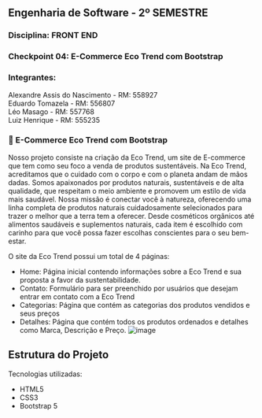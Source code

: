 ## Engenharia de Software - 2º SEMESTRE  
### Disciplina:  FRONT END 
### Checkpoint 04: E-Commerce Eco Trend com Bootstrap  
### Integrantes:  
Alexandre Assis do Nascimento - RM: 558927  
Eduardo Tomazela - RM: 556807  
Léo Masago - RM: 557768  
Luiz Henrique - RM: 555235

### 🌱 E-Commerce Eco Trend com Bootstrap  

Nosso projeto consiste na criação da Eco Trend, um site de E-commerce que tem como seu foco a venda de produtos sustentáveis. Na Eco Trend, acreditamos que o cuidado com o corpo e com o planeta andam de mãos dadas. Somos apaixonados por produtos naturais, sustentáveis e de alta qualidade, que respeitam o meio ambiente e promovem um estilo de vida mais saudável. Nossa missão é conectar você à natureza, oferecendo uma linha completa de produtos naturais cuidadosamente selecionados para trazer o melhor que a terra tem a oferecer. Desde cosméticos orgânicos até alimentos saudáveis e suplementos naturais, cada item é escolhido com carinho para que você possa fazer escolhas conscientes para o seu bem-estar. 

O site da Eco Trend possui um total de 4 páginas:  
- Home: Página inicial contendo informações sobre a Eco Trend e sua proposta a favor da sustentabilidade.
- Contato: Formulário para ser preenchido por usuários que desejam entrar em contato com a Eco Trend
-  Categorias: Página que contém as categorias dos produtos vendidos e seus preços
-  Detalhes: Página que contém todos os produtos ordenados e detalhes como Marca, Descrição e Preço.
![image](https://github.com/user-attachments/assets/0389b5c7-43e4-4c68-b046-fedecc35d51d)  

## Estrutura do Projeto 
Tecnologias utilizadas:  
- HTML5
- CSS3
- Bootstrap 5

